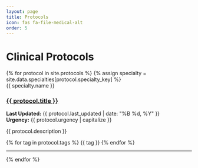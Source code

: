 ```yaml
---
layout: page
title: Protocols
icon: fas fa-file-medical-alt
order: 5
---
```


# Clinical Protocols

<div class="protocol-grid">
{% for protocol in site.protocols %}
  {% assign specialty = site.data.specialties[protocol.specialty_key] %}
  <div class="protocol-card">
    <div class="specialty-badge" style="border-left: 4px solid {{ specialty.color }};">
      <i class="{{ specialty.icon }}"></i> {{ specialty.name }}
    </div>
    <h3><a href="{{ protocol.url | relative_url }}">{{ protocol.title }}</a></h3>
    <p class="protocol-meta">
      <strong>Last Updated:</strong> {{ protocol.last_updated | date: "%B %d, %Y" }}<br>
      <strong>Urgency:</strong> {{ protocol.urgency | capitalize }}
    </p>
    <p>{{ protocol.description }}</p>
    <div class="tags">
      {% for tag in protocol.tags %}
        <span class="tag">{{ tag }}</span>
      {% endfor %}
    </div>
  </div>
  <hr>
{% endfor %}
</div>
